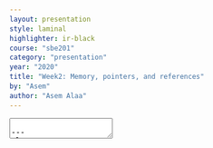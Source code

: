 ```yaml
---
layout: presentation
style: laminal
highlighter: ir-black
course: "sbe201"
category: "presentation"
year: "2020"
title: "Week2: Memory, pointers, and references"
by: "Asem"
author: "Asem Alaa"
---
```


    
<textarea id="source" markdown="1">

---
class: center, top
## Memory Layout

--
<img src="/gallery/stackheap.png">


---
class: left, top
## Variables on Stack Memory

--
The following variables are allocated on the stack

```c++
char x = 's';

float pi = 3.1415;

int k = 0;

int j = k;

double e {2.71828};
```

--
- Automatically deleted after going out of their scope.
--
- Very simple.

---
class: left, top
## Address of a Variable in the Memory

* Variables exist in memory. 
* A variable in memory has an address.

---
class: left, top

```c++
// Declare integer x and initialize it with 13.
int x = 13;

// Declare integer y and initialize it with 1.
int y = 1;

// Declare integer z and initialize it with 5.
int z = 5;
```

Their physical presence in memory looks like this:

.center[
    <img src="/gallery/stackaddress.png" style="width:30%;">
    ]

---
class: left, top
## Address of a variable in C++

--
But how to get (retrieve) the address of a variable in C++?

--
* By using `&` (ampersand operator).

--
```c++
int x = 5;

std::cout << &x << "\n"; 
// Prints: the location of x in memory
```

---
class: left, top
## Pointers 

--
We store the address of a variable in a special type called **pointer**.

- **Pointer** is a primitive data type.
- **Pointer** type occupies **8 bytes** (64-bit machines).
- **Pointer** is declared using the syntax: `int *` for pointer to integer, `double *` for pointer to doubles, ...etc.

--
```c++
int x = 13;
int y = 1;
int z = 5;
// Declare 'pointer to integer' px and 
// initialize with address of x.
int *px = &x; 

// Declare 'pointer to integer' py and 
// initialize with address of y.
int *py = &y;

// Declare 'pointer to integer' pz and 
// initialize with address of z.
int *pz = &z;
```

---
class: left, top
## Primitive Data Types in C++ (Revisited)

#### Primitive Data Types (PDT) in C++

* `bool`: holds logical value, occupies **1 byte** of memory.
* `char`: a character, occupies **1 byte** of memory.
* `int`: an integer, occupies **4 bytes** of memory.
* `float`: a real-number-like, occupies **4 bytes** of memory.
* `double`: like float, but higher precision, occupies **8 bytes** of memory.
--
* pointer: holds the location of a variable in memory, occupies **8 bytes** of memory.

---
class: left, top
## Why using Address?

--
### Flexibility

Addresses gives a great flexibility to control variables. For example, you can modify a variable value if you have its address.

```c++
    int x = 9;

    std::cout << x << std::endl; // prints: 9

    int *px = &x ;

    // Derefrencing px to access x.
    *px = 13;

    std::cout << x << std::endl; // prints 13
```

---
class: left, top
### Passing arguments by pointer

--
You can pass a **pointer to variable** as argument to a function.

--
```c++
void max( double a , double b , double *presults )
{
    // Dereference the presults to access the underlying variable.
    if( a > b ) *presults = a;
    else *presults = b;
}

int main()
{
    double results = 0; double x = 0; double y = 0;
    std::cin >> x >> y;
    max( x , y , &results ); // Now results has new value.
    std::cout << results << "\n";
}
```

---
class: left, top
### Passing arguments by pointer


You can pass a **pointer to variable** as argument to a function.


```c++
void max( double a , double b , double *presults )
{
    // Dereference the presults to access the underlying variable.
    if( a > b ) *presults = a;
    else *presults = b;
}

int main()
{
*   double results = 0, x = 0, y = 0;
    std::cin >> x >> y;
    max( x , y , &results ); // Now results has new value.
    std::cout << results << "\n";
}
```

--
* this style acceptable in C language. 
* not preferred in C++, and always prefer to return the results.

---
class: top, left
### Cont'd

Which is better?



This?

```c++
void max( double a , double b , double *presults )
{
    if( a > b ) *presults = a;
    else *presults = b;
}

int main()
{
    double results = 0, x = 0; y = 0;
    std::cin >> x >> y;
    max( x , y , &results ); 
    std::cout << results << "\n";
}
```
---
class: top, left
### Cont'd

Which is better?



Or this?

```c++
double max( double a , double b )
{
    if( a > b) return a;
    else return b;
}

int main()
{
    double x = 0; y = 0;
    std::cin >> x >> y;
    double results = max( x , y );
    std::cout << results << "\n";
}
```

---
class: center, top
## Stack Memory vs. Heap Memory

| Stack Memory | Heap Memory |
|---|---|
| <p class="text-danger">Limited capacity</p> | <p class="text-success">Large capacity for scalable structures</p>  |
| <p class="text-success">Automatic memory management</p> | <p class="text-danger">Manual memory management</p> |

---
class: left, top
## Variables on Heap Memory

Variables can also be created on heap.

```c++
// Allocate integer with initializing to zero 
// on heap memory, and save the address in px.
int *px = new int{0};

// Allocate integer with initializing to 4 
// on heap memory, and save the address in py.
int *py = new int(4); 


int *pz = new int(8);
```

Physically, they would look like this: 

.center[<img src="/gallery/heapaddress.png" style="width:30%;">]

---
class: left, top
## Memory Management

--
* Variables created on heap memory (using `new` operator), should be deleted manually when they are no longer used. 
* Otherwise, you will allocate a lot of space that will become unusable.


--
```c++
int *px = new int{0};

int *py = new int(4);

int *pz = new int(8);
```

--
* After making some prcessing on `px`, `py`, and `pz`

```c++
delete px;
delete py;
delete pz;
```

---
### Important rule for memory management

--
* To avoid memory leaks, make sure that allocations/deallocations are balanced in the en.
--
* \# `new` = \# `delete`.

---
class: left, top
## Reference types

--
* Very important type in C++, 
--
* Using it in the right way makes your program very efficient. 
--
* **References** are alternative for pointers to enhance the readability of your code.
--
* When you make a reference to a variable, you actually making an alias to that variable.
--
* In other words, you are making another name for the same variable.

---
class: left, top
## Primitive Data Types in C++ (Revisited 2)

#### Primitive Data Types (PDT) in C++

* `bool`: holds logical value, occupies **1 byte** of memory.
* `char`: a character, occupies **1 byte** of memory.
* `int`: an integer, occupies **4 bytes** of memory.
* `float`: a real-number-like, occupies **4 bytes** of memory.
* `double`: like float, but higher precision, occupies **8 bytes** of memory.
--
* **pointer**: holds the location of a variable in memory, occupies **8 bytes** of memory.
--
* **reference**: an alias to an existing variable, occupies **8 bytes** of memory.

---
class: left, top
## References in C++

--
```c++
// Declaration of integer x and initializing with zero.
int x = 0;

// Declaration of reference y and to be reference for x.
int &y = x;

// Now x and y, are the same variable, but with different name.

// Chaning y value, will also affect x, and vice versa.
y = 10;

std::cout << x << "\n"; // prints: 10
```

---
class: left, top
### Cont'd

Recall the example of passing pointer as argument:

```c++
void max( double a , double b , double *presults )
{
    if( a > b ) *presults = a;
    else *presults = b;
}

int main()
{
    double results = 0, x = 0, y = 0;
    std::cin >> x >> y;
    max( x , y , &results );
    std::cout << results << "\n";
}
```

---
class: left, top
This can be written in more elegant way using references:

```c++
void max( double a , double b , double &results )
{
    // No need for dereference as we did in pointers, like it is a real variable!
    if( a > b ) results = a;
    else results = b;
}

int main()
{
    double results = 0;

    // No need to pass the address explicitly.
    max( 13 , 5 , results );

    std::cout << results << "\n";
}
```

---
class: left, top
## Rule: Keep it simple, stupid (KISS)

More about [{KISS}](https://en.wikipedia.org/wiki/KISS_principle) principle.

**But again, it is very preferred to use the simplest form when possible**!

```c++
double max( double a , double b )
{
    return (a > b)? a : b;
}

int main()
{
    double results = max( 13 , 5 );
}
```

We used pointer and references in previous examples just for explanations!

---
class: left, top
# Thank you

</textarea>
